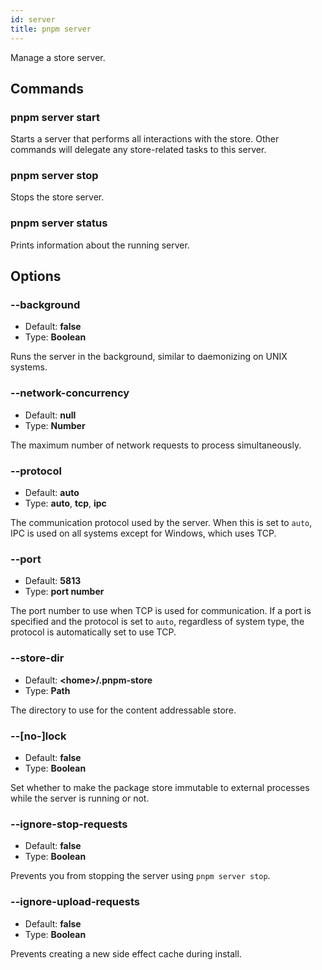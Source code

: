 ```yaml
---
id: server
title: pnpm server
---
```


Manage a store server.

## Commands

### pnpm server start

Starts a server that performs all interactions with the store.
Other commands will delegate any store-related tasks to this server.

### pnpm server stop

Stops the store server.

### pnpm server status

Prints information about the running server.

## Options

### --background

- Default: **false**
- Type: **Boolean**

Runs the server in the background, similar to daemonizing on UNIX systems.

### --network-concurrency

- Default: **null**
- Type: **Number**

The maximum number of network requests to process simultaneously.

### --protocol

- Default: **auto**
- Type: **auto**, **tcp**, **ipc**

The communication protocol used by the server.
When this is set to `auto`, IPC is used on all systems except for Windows,
which uses TCP.

### --port

- Default: **5813**
- Type: **port number**

The port number to use when TCP is used for communication.
If a port is specified and the protocol is set to `auto`, regardless of system
type, the protocol is automatically set to use TCP.

### --store-dir

- Default: **\<home\>/.pnpm-store**
- Type: **Path**

The directory to use for the content addressable store.

### --[no-]lock

- Default: **false**
- Type: **Boolean**

Set whether to make the package store immutable to external processes while
the server is running or not.

### --ignore-stop-requests

- Default: **false**
- Type: **Boolean**

Prevents you from stopping the server using `pnpm server stop`.

### --ignore-upload-requests

- Default: **false**
- Type: **Boolean**

Prevents creating a new side effect cache during install.
